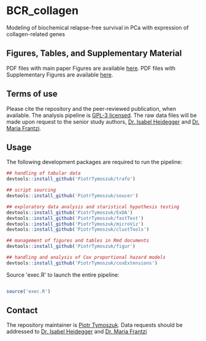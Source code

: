 # BCR_collagen
Modeling of biochemical relapse-free survival in PCa with expression of collagen-related genes

## Figures, Tables, and Supplementary Material

PDF files with main paper Figures are available [here](https://github.com/PiotrTymoszuk/BCR_collagen/tree/main/paper/figures).
PDF files with Supplementary Figures are available [here](https://github.com/PiotrTymoszuk/BCR_collagen/tree/main/paper/supplementary%20figures).

## Terms of use

Please cite the repository and the peer-reviewed publication, when available. The analysis pipeline is [GPL-3 licensed](https://github.com/PiotrTymoszuk/BCR_collagen/blob/main/LICENSE). 
The raw data files will be made upon request to the senior study authors, [Dr. Isabel Heidegger](mailto:isabel-maria.heidegger@i-med.ac.at) and [Dr. Maria Frantzi](mailto:frantzi@mosaiques.de).

## Usage

The following development packages are required to run the pipeline:

```r
## handling of tabular data
devtools::install_github('PiotrTymoszuk/trafo')

## script sourcing
devtools::install_github('PiotrTymoszuk/soucer') 

## exploratory data analysis and staristical hypothesis testing
devtools::install_github('PiotrTymoszuk/ExDA') 
devtools::install_github('PiotrTymoszuk/fastTest')
devtools::install_github('PiotrTymoszuk/microViz')
devtools::install_github('PiotrTymoszuk/clustTools')

## management of figures and tables in Rmd documents
devtools::install_github('PiotrTymoszuk/figur')

## handling and analysis of Cox proportional hazard models
devtools::install_github('PiotrTymoszuk/coxExtensions')

```

Source 'exec.R' to launch the entire pipeline:

```r

source('exec.R')

```

## Contact

The repository maintainer is [Piotr Tymoszuk](mailto:piotr.s.tymoszuk@gmail.com). Data requests should be addressed to [Dr. Isabel Heidegger](mailto:isabel-maria.heidegger@i-med.ac.at) and [Dr. Maria Frantzi](mailto:frantzi@mosaiques.de)

<br>
